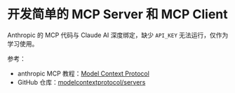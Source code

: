 # 开发简单的 MCP Server 和 MCP Client

Anthropic 的 MCP 代码与 Claude AI 深度绑定，缺少 `API_KEY` 无法运行，仅作为学习使用。

参考：

- anthropic MCP 教程：[Model Context Protocol](https://modelcontextprotocol.io/)
- GitHub 仓库：[modelcontextprotocol/servers](https://github.com/modelcontextprotocol/servers)
